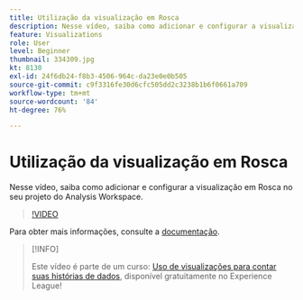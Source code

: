 ```yaml
---
title: Utilização da visualização em Rosca
description: Nesse vídeo, saiba como adicionar e configurar a visualização em Rosca no seu projeto do Analysis Workspace.
feature: Visualizations
role: User
level: Beginner
thumbnail: 334309.jpg
kt: 8130
exl-id: 24f6db24-f8b3-4506-964c-da23e0e0b505
source-git-commit: c9f3316fe30d6cfc505dd2c3238b1b6f0661a709
workflow-type: tm+mt
source-wordcount: '84'
ht-degree: 76%

---
```


# Utilização da visualização em Rosca

Nesse vídeo, saiba como adicionar e configurar a visualização em Rosca no seu projeto do Analysis Workspace.

>[!VIDEO](https://video.tv.adobe.com/v/334309/?quality=12&learn=on)

Para obter mais informações, consulte a [documentação](https://experienceleague.adobe.com/docs/analytics/analyze/analysis-workspace/visualizations/donut.html?lang=pt-BR).

>[!INFO]
>
> Este vídeo é parte de um curso: [Uso de visualizações para contar suas histórias de dados](https://experienceleague.adobe.com/?recommended=Analytics-U-1-2021.1.visualizations&amp;lang=pt-BR), disponível gratuitamente no Experience League!
